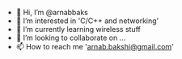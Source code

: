 - 👋 Hi, I’m @arnabbaks
- 👀 I’m interested in 'C/C++ and networking'
- 🌱 I’m currently learning wireless stuff
- 💞️ I’m looking to collaborate on ...
- 📫 How to reach me 'arnab.bakshi@gmail.com'

<!---
arnabbaks/arnabbaks is a ✨ special ✨ repository because its `README.md` (this file) appears on your GitHub profile.
You can click the Preview link to take a look at your changes.
--->
